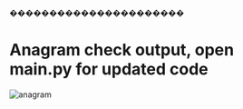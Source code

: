 ����������������������
# Anagram check output, open main.py for updated code

![anagram](https://user-images.githubusercontent.com/101066095/170480043-d9eddaed-0e7b-4e51-88ac-f480dc3fce64.PNG)
